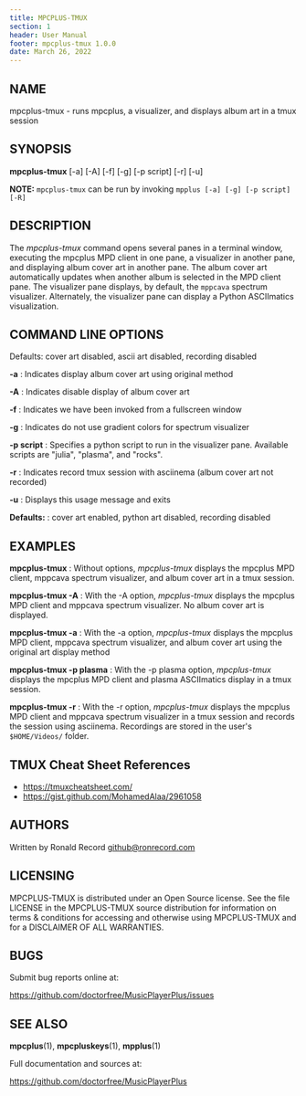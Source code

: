 ```yaml
---
title: MPCPLUS-TMUX
section: 1
header: User Manual
footer: mpcplus-tmux 1.0.0
date: March 26, 2022
---
```

## NAME
mpcplus-tmux - runs mpcplus, a visualizer, and displays album art in a tmux session

## SYNOPSIS
**mpcplus-tmux** [-a] [-A] [-f] [-g] [-p script] [-r] [-u]

**NOTE:** `mpcplus-tmux` can be run by invoking `mpplus [-a] [-g] [-p script] [-R]`

## DESCRIPTION
The *mpcplus-tmux* command opens several panes in a terminal window,
executing the mpcplus MPD client in one pane, a visualizer in another pane,
and displaying album cover art in another pane. The album cover art
automatically updates when another album is selected in the MPD client pane.
The visualizer pane displays, by default, the `mppcava` spectrum visualizer.
Alternately, the visualizer pane can display a Python ASCIImatics visualization.

## COMMAND LINE OPTIONS

Defaults: cover art disabled, ascii art disabled, recording disabled

**-a**
: Indicates display album cover art using original method

**-A**
: Indicates disable display of album cover art

**-f**
: Indicates we have been invoked from a fullscreen window

**-g**
: Indicates do not use gradient colors for spectrum visualizer

**-p script**
: Specifies a python script to run in the visualizer pane. Available scripts are "julia", "plasma", and "rocks".

**-r**
: Indicates record tmux session with asciinema (album cover art not recorded)

**-u**
: Displays this usage message and exits

**Defaults:**
: cover art enabled, python art disabled, recording disabled

## EXAMPLES
**mpcplus-tmux**
: Without options, *mpcplus-tmux* displays the mpcplus MPD client, mppcava spectrum visualizer, and album cover art in a tmux session. 

**mpcplus-tmux -A**
: With the -A option, *mpcplus-tmux* displays the mpcplus MPD client and mppcava spectrum visualizer. No album cover art is displayed.

**mpcplus-tmux -a**
: With the -a option, *mpcplus-tmux* displays the mpcplus MPD client, mppcava spectrum visualizer, and album cover art using the original art display method

**mpcplus-tmux -p plasma**
: With the -p plasma option, *mpcplus-tmux* displays the mpcplus MPD client and plasma ASCIImatics display in a tmux session. 

**mpcplus-tmux -r**
: With the -r option, *mpcplus-tmux* displays the mpcplus MPD client and mppcava spectrum visualizer in a tmux session and records the session using asciinema. Recordings are stored in the user's `$HOME/Videos/` folder.

## TMUX Cheat Sheet References

* https://tmuxcheatsheet.com/
* https://gist.github.com/MohamedAlaa/2961058

## AUTHORS
Written by Ronald Record github@ronrecord.com

## LICENSING
MPCPLUS-TMUX is distributed under an Open Source license.
See the file LICENSE in the MPCPLUS-TMUX source distribution
for information on terms &amp; conditions for accessing and
otherwise using MPCPLUS-TMUX and for a DISCLAIMER OF ALL WARRANTIES.

## BUGS
Submit bug reports online at:

https://github.com/doctorfree/MusicPlayerPlus/issues

## SEE ALSO
**mpcplus**(1), **mpcpluskeys**(1), **mpplus**(1)

Full documentation and sources at:

https://github.com/doctorfree/MusicPlayerPlus

